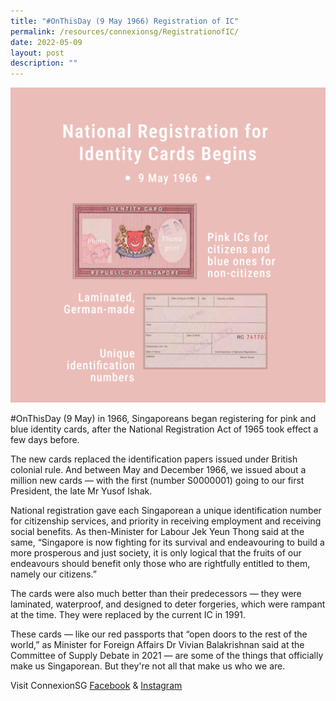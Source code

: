 ```yaml
---
title: "#OnThisDay (9 May 1966) Registration of IC"
permalink: /resources/connexionsg/RegistrationofIC/
date: 2022-05-09
layout: post
description: ""
---
```


![](/images/Registration%20of%20IC.png)

#OnThisDay (9 May) in 1966, Singaporeans began registering for pink and blue identity cards, after the National Registration Act of 1965 took effect a few days before.

The new cards replaced the identification papers issued under British colonial rule. And between May and December 1966, we issued about a million new cards — with the first (number S0000001) going to our first President, the late Mr Yusof Ishak.

National registration gave each Singaporean a unique identification number for citizenship services, and priority in receiving employment and receiving social benefits. As then-Minister for Labour Jek Yeun Thong said at the same, “Singapore is now fighting for its survival and endeavouring to build a more prosperous and just society, it is only logical that the fruits of our endeavours should benefit only those who are rightfully entitled to them, namely our citizens.”

The cards were also much better than their predecessors — they were laminated, waterproof, and designed to deter forgeries, which were rampant at the time. They were replaced by the current IC in 1991.

These cards — like our red passports that “open doors to the rest of the world,” as Minister for Foreign Affairs Dr Vivian Balakrishnan said at the Committee of Supply Debate in 2021 — are some of the things that officially make us Singaporean. But they're not all that make us who we are.

Visit ConnexionSG [Facebook](https://www.facebook.com/ConnexionSG) & [Instagram](https://www.instagram.com/connexionsg/)